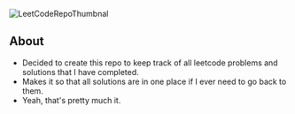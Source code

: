 ![LeetCodeRepoThumbnal](https://user-images.githubusercontent.com/90232501/182264698-09cadb0d-760a-4119-b894-b8b642d1b625.png)

## About

- Decided to create this repo to keep track of all leetcode problems and solutions that I have completed.
- Makes it so that all solutions are in one place if I ever need to go back to them.
- Yeah, that's pretty much it.
